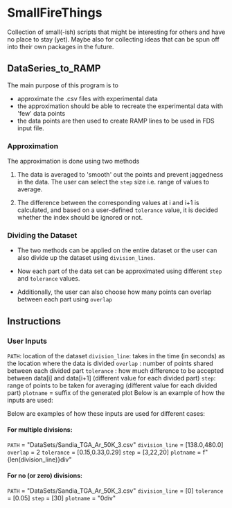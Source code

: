 
# SmallFireThings

Collection of small(-ish) scripts that might be interesting for others and have no place to stay (yet). Maybe also for collecting ideas that can be spun off into their own packages in the future.

  

## DataSeries_to_RAMP

The main purpose of this program is to
- approximate the .csv files with experimental data
- the approximation should be able to recreate the experimental data with 'few' data points
- the data points are then used to create RAMP lines to be used in FDS input file.

  

### Approximation

The approximation is done using two methods

1) The data is averaged to 'smooth' out the points and prevent jaggedness in the data. The user can select the `step` size i.e. range of values to average.

2) The difference between the corresponding values at i and i+1 is calculated, and based on a user-defined `tolerance` value, it is decided whether the index should be ignored or not.

  

### Dividing the Dataset

- The two methods can be applied on the entire dataset or the user can also divide up the dataset using `division_lines`.

- Now each part of the data set can be approximated using different `step` and `tolerance` values.

- Additionally, the user can also choose how many points can overlap between each part using `overlap`

## Instructions
### User Inputs

`PATH`: location of the dataset
`division_line`:  takes in the time (in seconds) as the location where the data is divided
`overlap` : number of points shared between each divided part
`tolerance` : how much difference to be accepted between data[i] and data[i+1] (different value for each divided part)
`step`: range of points to be taken for averaging (different value for each divided part)
`plotname` = suffix of the generated plot
Below is an example of how the inputs are used:

Below are examples of how these inputs are used for different cases:
#### For multiple divisions:
`PATH` = "DataSets/Sandia_TGA_Ar_50K_3.csv"
`division_line` = [138.0,480.0]
`overlap` = 2
`tolerance` = [0.15,0.33,0.29]
`step` = [3,22,20]
`plotname` = f"{len(division_line)}div"

#### For no (or zero) divisions:
`PATH` = "DataSets/Sandia_TGA_Ar_50K_3.csv"
`division_line` = [0]
`tolerance` = [0.05]
`step` = [30]
`plotname` =  "0div"
